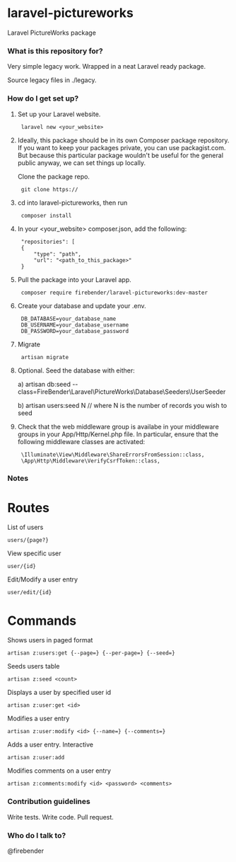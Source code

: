 # laravel-pictureworks #

Laravel PictureWorks package

### What is this repository for? ###

Very simple legacy work. Wrapped in a neat Laravel ready package.

Source legacy files in ./legacy.

### How do I get set up? ###

1. Set up your Laravel website.

        laravel new <your_website>

2. Ideally, this package should be in its own Composer package repository. If you want to keep your packages private, you can use packagist.com. But because this particular package wouldn't be useful for the general public anyway, we can set things up locally.

    Clone the package repo.

        git clone https://

3. cd into laravel-pictureworks, then run

        composer install

4. In your <your_website> composer.json, add the following:

        "repositories": [
        {
            "type": "path",
            "url": "<path_to_this_package>"
        }

5. Pull the package into your Laravel app.

        composer require firebender/laravel-pictureworks:dev-master

6. Create your database and update your .env.

        DB_DATABASE=your_database_name
        DB_USERNAME=your_database_username
        DB_PASSWORD=your_database_password

7. Migrate

        artisan migrate

8. Optional. Seed the database with either:

    a) artisan db:seed --class=FireBender\\Laravel\\PictureWorks\\Database\\Seeders\\UserSeeder

    b) artisan users:seed N // where N is the number of records you wish to seed

9. Check that the web middleware group is availabe in your middleware groups in your App/Http/Kernel.php file. In particular, ensure that the following middleware classes are activated:

        \Illuminate\View\Middleware\ShareErrorsFromSession::class,
        \App\Http\Middleware\VerifyCsrfToken::class,

### Notes ###

# Routes #

List of users

    users/{page?}

View specific user

    user/{id}

Edit/Modify a user entry

    user/edit/{id}

# Commands #

Shows users in paged format

    artisan z:users:get {--page=} {--per-page=} {--seed=}

Seeds users table

    artisan z:seed <count>

Displays a user by specified user id

    artisan z:user:get <id>

Modifies a user entry

    artisan z:user:modify <id> {--name=} {--comments=}

Adds a user entry. Interactive

    artisan z:user:add

Modifies comments on a user entry

    artisan z:comments:modify <id> <password> <comments>

### Contribution guidelines ###

Write tests. Write code. Pull request. 

### Who do I talk to? ###

@firebender
